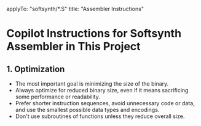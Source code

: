 applyTo: "softsynth/\*.S"
title: "Assembler Instructions"

# Copilot Instructions for Softsynth Assembler in This Project

## 1. Optimization

- The most important goal is minimizing the size of the binary.
- Always optimize for reduced binary size, even if it means sacrificing some performance or readability.
- Prefer shorter instruction sequences, avoid unnecessary code or data, and use the smallest possible data types and encodings.
- Don't use subroutines of functions unless they reduce overall size.
